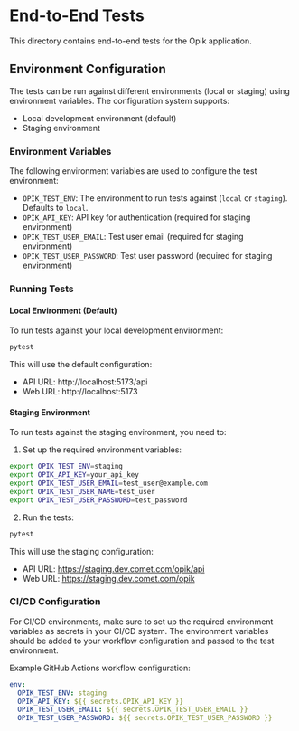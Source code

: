 # End-to-End Tests

This directory contains end-to-end tests for the Opik application.

## Environment Configuration

The tests can be run against different environments (local or staging) using environment variables. The configuration system supports:

- Local development environment (default)
- Staging environment

### Environment Variables

The following environment variables are used to configure the test environment:

- `OPIK_TEST_ENV`: The environment to run tests against (`local` or `staging`). Defaults to `local`.
- `OPIK_API_KEY`: API key for authentication (required for staging environment)
- `OPIK_TEST_USER_EMAIL`: Test user email (required for staging environment)
- `OPIK_TEST_USER_PASSWORD`: Test user password (required for staging environment)

### Running Tests

#### Local Environment (Default)

To run tests against your local development environment:

```bash
pytest
```

This will use the default configuration:
- API URL: http://localhost:5173/api
- Web URL: http://localhost:5173

#### Staging Environment

To run tests against the staging environment, you need to:

1. Set up the required environment variables:

```bash
export OPIK_TEST_ENV=staging
export OPIK_API_KEY=your_api_key
export OPIK_TEST_USER_EMAIL=test_user@example.com
export OPIK_TEST_USER_NAME=test_user
export OPIK_TEST_USER_PASSWORD=test_password
```

2. Run the tests:

```bash
pytest
```

This will use the staging configuration:
- API URL: https://staging.dev.comet.com/opik/api
- Web URL: https://staging.dev.comet.com/opik

### CI/CD Configuration

For CI/CD environments, make sure to set up the required environment variables as secrets in your CI/CD system. The environment variables should be added to your workflow configuration and passed to the test environment.

Example GitHub Actions workflow configuration:

```yaml
env:
  OPIK_TEST_ENV: staging
  OPIK_API_KEY: ${{ secrets.OPIK_API_KEY }}
  OPIK_TEST_USER_EMAIL: ${{ secrets.OPIK_TEST_USER_EMAIL }}
  OPIK_TEST_USER_PASSWORD: ${{ secrets.OPIK_TEST_USER_PASSWORD }}